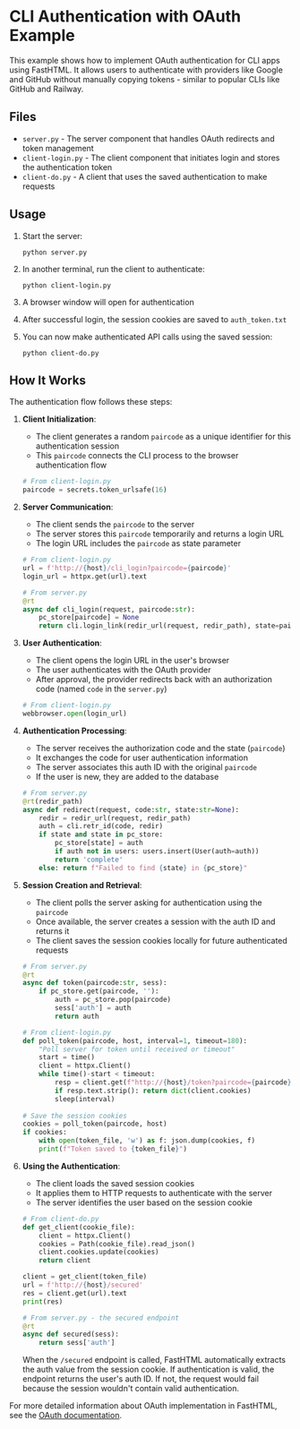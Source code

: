 # CLI Authentication with OAuth Example

This example shows how to implement OAuth authentication for CLI apps using FastHTML.
It allows users to authenticate with providers like Google and GitHub without manually copying tokens - similar to popular CLIs like GitHub and Railway.

## Files

- `server.py` - The server component that handles OAuth redirects and token management
- `client-login.py` - The client component that initiates login and stores the authentication token
- `client-do.py` - A client that uses the saved authentication to make requests

## Usage

1. Start the server:
   ```
   python server.py
   ```

2. In another terminal, run the client to authenticate:
   ```
   python client-login.py
   ```

3. A browser window will open for authentication
4. After successful login, the session cookies are saved to `auth_token.txt`
5. You can now make authenticated API calls using the saved session:
   ```
   python client-do.py
   ```

## How It Works

The authentication flow follows these steps:

1. **Client Initialization**: 
   - The client generates a random `paircode` as a unique identifier for this authentication session
   - This `paircode` connects the CLI process to the browser authentication flow

   ```python
   # From client-login.py
   paircode = secrets.token_urlsafe(16)
   ```

2. **Server Communication**:
   - The client sends the `paircode` to the server
   - The server stores this `paircode` temporarily and returns a login URL
   - The login URL includes the `paircode` as state parameter

   ```python
   # From client-login.py
   url = f'http://{host}/cli_login?paircode={paircode}'
   login_url = httpx.get(url).text
   ```

   ```python
   # From server.py
   @rt
   async def cli_login(request, paircode:str):
       pc_store[paircode] = None
       return cli.login_link(redir_url(request, redir_path), state=paircode)
   ```

3. **User Authentication**:
   - The client opens the login URL in the user's browser
   - The user authenticates with the OAuth provider
   - After approval, the provider redirects back with an authorization code (named `code` in the `server.py`)

   ```python
   # From client-login.py
   webbrowser.open(login_url)
   ```

4. **Authentication Processing**:
   - The server receives the authorization code and the state (`paircode`)
   - It exchanges the code for user authentication information
   - The server associates this auth ID with the original `paircode`
   - If the user is new, they are added to the database

   ```python
   # From server.py
   @rt(redir_path)
   async def redirect(request, code:str, state:str=None):
       redir = redir_url(request, redir_path)
       auth = cli.retr_id(code, redir)
       if state and state in pc_store:
           pc_store[state] = auth
           if auth not in users: users.insert(User(auth=auth))
           return 'complete'
       else: return f"Failed to find {state} in {pc_store}"
   ```

5. **Session Creation and Retrieval**:
   - The client polls the server asking for authentication using the `paircode`
   - Once available, the server creates a session with the auth ID and returns it
   - The client saves the session cookies locally for future authenticated requests

   ```python
   # From server.py
   @rt
   async def token(paircode:str, sess):
       if pc_store.get(paircode, ''):
           auth = pc_store.pop(paircode)
           sess['auth'] = auth
           return auth
   ```

   ```python
   # From client-login.py
   def poll_token(paircode, host, interval=1, timeout=180):
       "Poll server for token until received or timeout"
       start = time()
       client = httpx.Client()
       while time()-start < timeout:
           resp = client.get(f"http://{host}/token?paircode={paircode}").raise_for_status()
           if resp.text.strip(): return dict(client.cookies)
           sleep(interval)
           
   # Save the session cookies
   cookies = poll_token(paircode, host)
   if cookies:
       with open(token_file, 'w') as f: json.dump(cookies, f)
       print(f"Token saved to {token_file}")
   ```

6. **Using the Authentication**:
   - The client loads the saved session cookies
   - It applies them to HTTP requests to authenticate with the server
   - The server identifies the user based on the session cookie

   ```python
   # From client-do.py
   def get_client(cookie_file):
       client = httpx.Client()
       cookies = Path(cookie_file).read_json()
       client.cookies.update(cookies)
       return client

   client = get_client(token_file)
   url = f'http://{host}/secured'
   res = client.get(url).text
   print(res)
   ```

   ```python
   # From server.py - the secured endpoint
   @rt
   async def secured(sess):
       return sess['auth']
   ```

   When the `/secured` endpoint is called, FastHTML automatically extracts the auth value from the session cookie. If authentication is valid, the endpoint returns the user's auth ID. If not, the request would fail because the session wouldn't contain valid authentication.

For more detailed information about OAuth implementation in FastHTML, see the [OAuth documentation](https://fastht.ml/docs/explains/oauth.html).